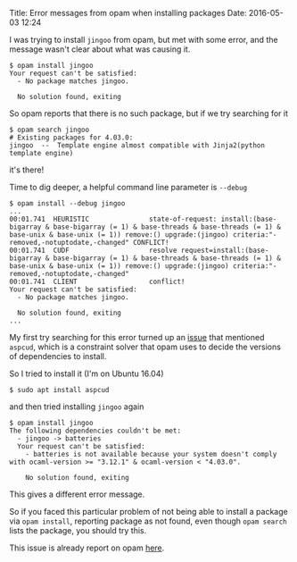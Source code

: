 Title: Error messages from opam when installing packages
Date: 2016-05-03 12:24

I was trying to install `jingoo` from opam, but met with some error,
and the message wasn't clear about what was causing it.

```
$ opam install jingoo
Your request can't be satisfied:
  - No package matches jingoo.

  No solution found, exiting
```

So opam reports that there is no such package,
but if we try searching for it

```
$ opam search jingoo
# Existing packages for 4.03.0:
jingoo  --  Template engine almost compatible with Jinja2(python template engine)
```

it's there!

Time to dig deeper, a helpful command line parameter is `--debug`


```
$ opam install --debug jingoo
...
00:01.741  HEURISTIC               state-of-request: install:(base-bigarray & base-bigarray (= 1) & base-threads & base-threads (= 1) & base-unix & base-unix (= 1)) remove:() upgrade:(jingoo) criteria:"-removed,-notuptodate,-changed" CONFLICT!
00:01.741  CUDF                    resolve request=install:(base-bigarray & base-bigarray (= 1) & base-threads & base-threads (= 1) & base-unix & base-unix (= 1)) remove:() upgrade:(jingoo) criteria:"-removed,-notuptodate,-changed"
00:01.741  CLIENT                  conflict!
Your request can't be satisfied:
  - No package matches jingoo.

  No solution found, exiting
...
```

My first try searching for this error turned up an
[issue](https://github.com/ocaml/opam/issues/2010)
that mentioned `aspcud`, which is a constraint solver
that opam uses to decide the versions of dependencies to install.

So I tried to install it (I'm on Ubuntu 16.04)

```
$ sudo apt install aspcud
```

and then tried installing `jingoo` again

```
$ opam install jingoo
The following dependencies couldn't be met:
  - jingoo -> batteries
  Your request can't be satisfied:
    - batteries is not available because your system doesn't comply with ocaml-version >= "3.12.1" & ocaml-version < "4.03.0".

    No solution found, exiting
```

This gives a different error message.

So if you faced this particular problem of
not being able to install a package via `opam install`,
reporting package as not found,
even though `opam search` lists the package, you should try this.

This issue is already report on opam
[here](https://github.com/ocaml/opam/issues/2526).



